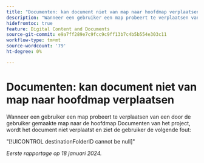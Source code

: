 ```yaml
---
title: "Documenten: kan document niet van map naar hoofdmap verplaatsen"
description: "Wanneer een gebruiker een map probeert te verplaatsen van een door de gebruiker gemaakte map naar de hoofdmap Documenten van het project, wordt het document niet verplaatst en ziet de gebruiker een fout."
hidefromtoc: true
feature: Digital Content and Documents
source-git-commit: e9a7ff289e7c9fcc9c9ff13b7c4b5b554e303c11
workflow-type: tm+mt
source-wordcount: '79'
ht-degree: 0%

---
```



# Documenten: kan document niet van map naar hoofdmap verplaatsen

Wanneer een gebruiker een map probeert te verplaatsen van een door de gebruiker gemaakte map naar de hoofdmap Documenten van het project, wordt het document niet verplaatst en ziet de gebruiker de volgende fout:

&quot;[!UICONTROL destinationFolderlD cannot be null]&quot;

_Eerste rapportage op 18 januari 2024._
